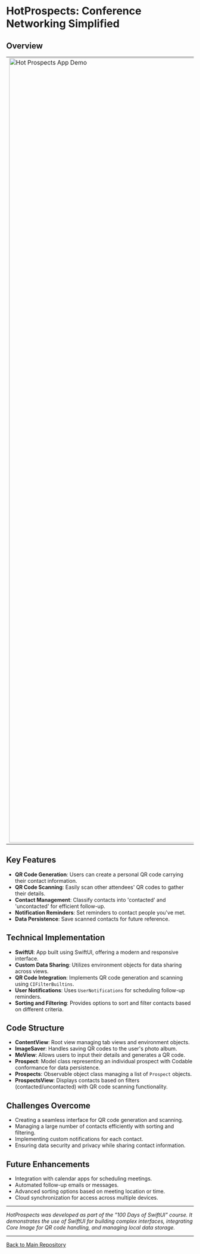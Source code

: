 # HotProspects: Conference Networking Simplified

## Overview
<table>
  <tr>
    <td>
      <img src="https://github.com/penguin-waddle/HotProspects/assets/123434744/206dad98-7581-47be-90f9-3a2c4a07dba5" alt="Hot Prospects App Demo" width="2100" />
    </td>
    <td>
      HotProspects is an iOS app designed for networking at conferences. It simplifies the process of keeping track of people you meet. The app allows users to generate their own QR code containing their details and scan others' codes to add them as contacts for future follow-ups.
    </td>
  </tr>
</table>

## Key Features
- **QR Code Generation**: Users can create a personal QR code carrying their contact information.
- **QR Code Scanning**: Easily scan other attendees' QR codes to gather their details.
- **Contact Management**: Classify contacts into 'contacted' and 'uncontacted' for efficient follow-up.
- **Notification Reminders**: Set reminders to contact people you've met.
- **Data Persistence**: Save scanned contacts for future reference.

## Technical Implementation
- **SwiftUI**: App built using SwiftUI, offering a modern and responsive interface.
- **Custom Data Sharing**: Utilizes environment objects for data sharing across views.
- **QR Code Integration**: Implements QR code generation and scanning using `CIFilterBuiltins`.
- **User Notifications**: Uses `UserNotifications` for scheduling follow-up reminders.
- **Sorting and Filtering**: Provides options to sort and filter contacts based on different criteria.

## Code Structure
- **ContentView**: Root view managing tab views and environment objects.
- **ImageSaver**: Handles saving QR codes to the user's photo album.
- **MeView**: Allows users to input their details and generates a QR code.
- **Prospect**: Model class representing an individual prospect with Codable conformance for data persistence.
- **Prospects**: Observable object class managing a list of `Prospect` objects.
- **ProspectsView**: Displays contacts based on filters (contacted/uncontacted) with QR code scanning functionality.

## Challenges Overcome
- Creating a seamless interface for QR code generation and scanning.
- Managing a large number of contacts efficiently with sorting and filtering.
- Implementing custom notifications for each contact.
- Ensuring data security and privacy while sharing contact information.

## Future Enhancements
- Integration with calendar apps for scheduling meetings.
- Automated follow-up emails or messages.
- Advanced sorting options based on meeting location or time.
- Cloud synchronization for access across multiple devices.

---

*HotProspects was developed as part of the "100 Days of SwiftUI" course. It demonstrates the use of SwiftUI for building complex interfaces, integrating Core Image for QR code handling, and managing local data storage.*

---

[Back to Main Repository](https://github.com/penguin-waddle/100-Days-of-SwiftUI)
